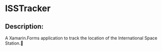 # ISSTracker

## Description:

A Xamarin.Forms application to track the location of the International Space Station.🚀
